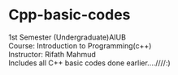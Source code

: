 # Cpp-basic-codes<br/>
1st Semester (Undergraduate)AIUB<br/>
Course: Introduction to Programming(c++)<br/>
Instructor: Rifath Mahmud<br/>
Includes all C++ basic codes done earlier....////:)<br/>
